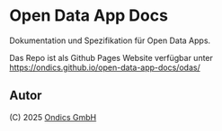 # Open Data App Docs

Dokumentation und Spezifikation für Open Data Apps.

Das Repo ist als Github Pages Website verfügbar unter https://ondics.github.io/open-data-app-docs/odas/

## Autor

(C) 2025 [Ondics GmbH](https://ondics.de)
